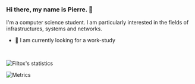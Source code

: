 ### Hi there, my name is Pierre. 👋

I'm a computer science student. I am particularly interested in the fields of infrastructures, systems and networks.

- 🔭 I am currently looking for a work-study

<br>

![Filtox's statistics](https://github-readme-stats.vercel.app/api?username=Filtox&show_icons=true&theme=dark)

![Metrics](https://metrics.lecoq.io/Filtox?template=classic&base.repositories=0&config.timezone=Europe%2FParis)

<!--
**Filtox/Filtox** is a ✨ _special_ ✨ repository because its `README.md` (this file) appears on your GitHub profile.

Here are some ideas to get you started:

- 🔭 I’m currently working on ...
- 🌱 I’m currently learning ...
- 👯 I’m looking to collaborate on ...
- 🤔 I’m looking for help with ...
- 💬 Ask me about ...
- 📫 How to reach me: ...
- 😄 Pronouns: ...
- ⚡ Fun fact: ...
-->
